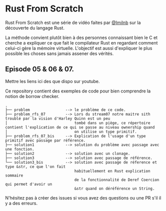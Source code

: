 # Rust From Scratch

Rust From Scratch est une série de vidéo faites par [@Imilnb](https://twitter.com/iMilnb) sur la découverte du langage Rust.

La méthode convient plutôt bien à des personnes connaissant bien le C et cherche a expliquer ce que fait le compilateur Rust en regardant 
comment celui-ci gère la mémoire virtuelle.
L'objectif est aussi d'expliquer le plus possible les choses sans jamais assener des vérités.

## Episode 05 & 06 & 07.


Mettre les liens ici des que dispo sur youtube.

Ce repository contient des exemples de code pour bien comprendre la notion de borrow checker.

```
.
├── problem                --> le problème de ce code.
├── problem_rfs_07         --> Lors du stream07 notre maitre sith troublé par la vision d'Harley Quinn est un peu
│                              tombé dans un piège, ce répertoire contient l'explication de ce qui se passe au niveau ownership quand
│                              on utilise un type primitif.
├── problem_rfs_07_bis     --> Explication de l'usage d'un type primitif avec passage par référence.
├── solution1              --> solution du problème avec passage avec une fonction.
├── solution2              --> solution avec un clonage.
├── solution3              --> solution avec passage de référence.
└── solution3_bis          --> solution avec passage de réference et type &str, ce que l'on fait 
                               habituellement en Rust explication sommaire
                               de la fonctionnalité de Deref Coercion qui permet d'avoir un
                               &str quand on déréférence un String.
```


N'hésitez pas à créer des issues si vous avez des questions ou une PR s'il il y a des erreurs.
